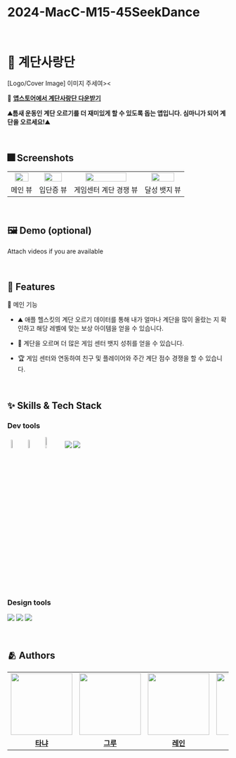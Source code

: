
# 2024-MacC-M15-45SeekDance

<br />

# :iphone: 계단사랑단


[Logo/Cover Image]
이미지 주세여><

🔗 **[앱스토어에서 계단사랑단 다운받기](https://apps.apple.com/kr/app/%EA%B3%84%EB%8B%A8%EC%82%AC%EB%9E%91%EB%8B%A8/id6737301392)**
  
 **⛰️틈새 운동인 계단 오르기를 더 재미있게 할 수 있도록 돕는 앱입니다. 심마니가 되어 계단을 오르세요!⛰️**

<br />


## :fireworks: Screenshots

<table>
<tr>
    <td align="center"><img src="https://github.com/user-attachments/assets/7cd9ac9f-40a9-4f0f-a053-15c286178b19" width="80%" /></a></td>
    <td align="center"><img src="https://github.com/user-attachments/assets/53ccfb59-fe0b-4426-9a65-150af2bced25" width="80%" /></a></td>
    <td align="center"><img src="https://github.com/user-attachments/assets/eb70d3f7-3277-431b-81a0-f986bed24c16" width="80%" /></a></td>   
    <td align="center"><img src="https://github.com/user-attachments/assets/76e5e1cc-b858-4b5a-8a75-89ab34279656" width="80%" /></a></td>   
  </tr>
  <tr>
    <td align="center">메인 뷰</td>
    <td align="center">입단증 뷰</td>
    <td align="center">게임센터 계단 경쟁 뷰</td>
    <td align="center">달성 뱃지 뷰</td>
  </tr>
</table>
  
<br />

## :framed_picture: Demo (optional)

Attach videos if you are available

  

  
<br />

## :pushpin: Features

<summary>📌 메인 기능 </summary>

- ⛰️ 애플 헬스킷의 계단 오르기 데이터를 통해 내가 얼마나 계단을 많이 올랐는 지 확인하고 해당 레벨에 맞는 보상 아이템을 얻을 수 있습니다.

- 🪪 계단을 오르며 더 많은 게임 센터 뱃지 성취를 얻을 수 있습니다.

- 🏆 게임 센터와 연동하여 친구 및 플레이어와 주간 계단 점수 경쟁을 할 수 있습니다.


<br />


## :sparkles: Skills & Tech Stack

  
### Dev tools


<p> 
<img src="https://github.com/user-attachments/assets/074a9a41-89f7-442c-8b52-040677c2fadc" width= 7%/>

<img src="https://github.com/user-attachments/assets/04db964e-cb4f-4df3-aeb2-afc4abda9500" width=7%/>

<img src="https://img.shields.io/badge/Swift-FA7343?style=flat&logo=Swift&logoColor=white" width=8%/>

<img src="https://img.shields.io/badge/git-%23F05033.svg?style=for-the-badge&logo=git&logoColor=white">

<img src="https://img.shields.io/badge/github-%23121011.svg?style=for-the-badge&logo=github&logoColor=white">

</p>

<br />

### Design tools

  
<p>
<img src="https://img.shields.io/badge/Figma-F24E1E?style=for-the-badge&logo=Figma&logoColor=white"/>
<img src="https://img.shields.io/badge/Adobe Illustrator-FF9A00?style=for-the-badge&logo=Adobe Illustrator&logoColor=white"/>
<img src="https://img.shields.io/badge/Adobe Photoshop-31A8FF?style=for-the-badge&logo=Adobe Photoshop&logoColor=white"/>
</p>

  
<br />

## :people_hugging: Authors

 <table>
  <tr>
    <td align="center"><a href="https://github.com/Aurora-in-Wonderland"><img src="이미지" width="140px" /></a></td>
    <td align="center"><a href="https://github.com/ownage2"><img src="이미지" 
    width="140px" /></a></td>
    <td align="center"><a href="https://github.com/heexohee"><img src="https://user-images.githubusercontent.com/90495580/169259379-a913dd30-fa7f-4309-af30-9bd94c9608a6.png" width="140px" /></a></td>
     <td align="center"><a href="https://github.com/ownage2"><img src="이미지" 
    width="140px" /></a></td>
  </tr>
   <tr>
    <td align="center"><b><a href="https://github.com/Aurora-in-Wonderland">타냐</a></b></td>
    <td align="center"><b><a href="https://github.com/ownage2">그루</a></b></td>
    <td align="center"><b><a href="https://github.com/heexohee">레인</a></b></td>
    <td align="center"><b><a href="https://github.com/ownage2">샘</a></b></td>
  </tr>
</table>

